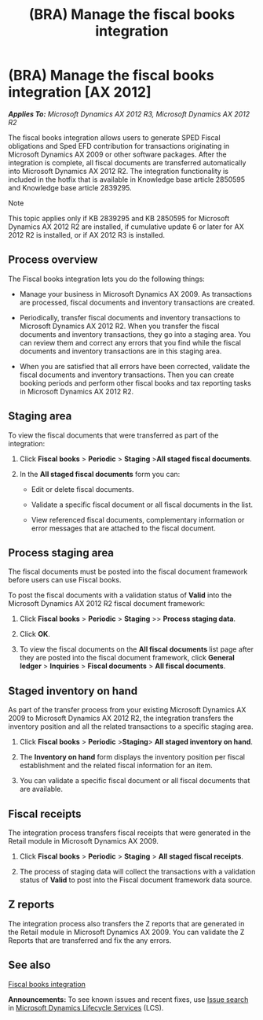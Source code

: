﻿---
title: (BRA) Manage the fiscal books integration
TOCTitle: (BRA) Manage the fiscal books integration
ms:assetid: b6d06caa-5dbb-4060-97ab-4a3cc90a9b9e
ms:mtpsurl: https://technet.microsoft.com/en-us/library/Dn305880(v=AX.60)
ms:contentKeyID: 54912981
ms.date: 05/02/2014
mtps_version: v=AX.60
f1_keywords:
- Forms.FBBookingPeriodListPage_BR
- Forms.FBFiscalDocument_BR
- MsDynAx060.Forms.FBBookingPeriodListPage_BR
- MsDynAx060.Forms.FBFiscalDocument_BR
---

# (BRA) Manage the fiscal books integration [AX 2012]


_**Applies To:** Microsoft Dynamics AX 2012 R3, Microsoft Dynamics AX 2012 R2_

The fiscal books integration allows users to generate SPED Fiscal obligations and Sped EFD contribution for transactions originating in Microsoft Dynamics AX 2009 or other software packages. After the integration is complete, all fiscal documents are transferred automatically into Microsoft Dynamics AX 2012 R2. The integration functionality is included in the hotfix that is available in Knowledge base article 2850595 and Knowledge base article 2839295.


> [!NOTE]
> <P>This topic applies only if KB 2839295 and KB 2850595 for Microsoft Dynamics AX 2012 R2 are installed, if cumulative update 6 or later for AX 2012 R2 is installed, or if AX 2012 R3 is installed.</P>



## Process overview

The Fiscal books integration lets you do the following things:

  - Manage your business in Microsoft Dynamics AX 2009. As transactions are processed, fiscal documents and inventory transactions are created.

  - Periodically, transfer fiscal documents and inventory transactions to Microsoft Dynamics AX 2012 R2. When you transfer the fiscal documents and inventory transactions, they go into a staging area. You can review them and correct any errors that you find while the fiscal documents and inventory transactions are in this staging area.

  - When you are satisfied that all errors have been corrected, validate the fiscal documents and inventory transactions. Then you can create booking periods and perform other fiscal books and tax reporting tasks in Microsoft Dynamics AX 2012 R2.

## Staging area

To view the fiscal documents that were transferred as part of the integration:

1.  Click **Fiscal books** \> **Periodic** \> **Staging** \>**All staged fiscal documents**.

2.  In the **All staged fiscal documents** form you can:
    
      - Edit or delete fiscal documents.
    
      - Validate a specific fiscal document or all fiscal documents in the list.
    
      - View referenced fiscal documents, complementary information or error messages that are attached to the fiscal document.

## Process staging area

The fiscal documents must be posted into the fiscal document framework before users can use Fiscal books.

To post the fiscal documents with a validation status of **Valid** into the Microsoft Dynamics AX 2012 R2 fiscal document framework:

1.  Click **Fiscal books** \> **Periodic** \> **Staging** \>\> **Process staging data**.

2.  Click **OK**.

3.  To view the fiscal documents on the **All fiscal documents** list page after they are posted into the fiscal document framework, click **General ledger** \> **Inquiries** \> **Fiscal documents** \> **All fiscal documents**.

## Staged inventory on hand

As part of the transfer process from your existing Microsoft Dynamics AX 2009 to Microsoft Dynamics AX 2012 R2, the integration transfers the inventory position and all the related transactions to a specific staging area.

1.  Click **Fiscal books** \> **Periodic** \>**Staging**\> **All staged inventory on hand**.

2.  The **Inventory on hand** form displays the inventory position per fiscal establishment and the related fiscal information for an item.

3.  You can validate a specific fiscal document or all fiscal documents that are available.

## Fiscal receipts

The integration process transfers fiscal receipts that were generated in the Retail module in Microsoft Dynamics AX 2009.

1.  Click **Fiscal books** \> **Periodic** \> **Staging** \> **All staged fiscal receipts**.

2.  The process of staging data will collect the transactions with a validation status of **Valid** to post into the Fiscal document framework data source.

## Z reports

The integration process also transfers the Z reports that are generated in the Retail module in Microsoft Dynamics AX 2009. You can validate the Z Reports that are transferred and fix the any errors.

## See also

[Fiscal books integration](http://go.microsoft.com/fwlink/?linkid=306013)

  
**Announcements:** To see known issues and recent fixes, use [Issue search](http://go.microsoft.com/fwlink/?linkid=389258) in [Microsoft Dynamics Lifecycle Services](http://go.microsoft.com/fwlink/?linkid=306505) (LCS).

